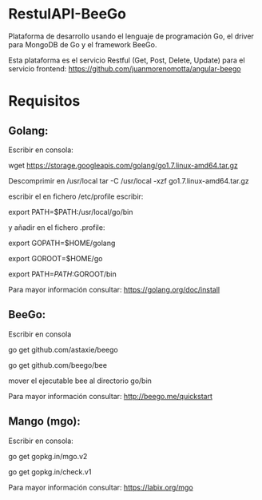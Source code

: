# RestulAPI-BeeGo

Plataforma de desarrollo usando el lenguaje de programación Go, el driver para MongoDB de Go y el framework BeeGo.

Esta plataforma es el servicio Restful (Get, Post, Delete, Update) para el servicio frontend: https://github.com/juanmorenomotta/angular-beego

# Requisitos

## Golang:
Escribir en consola:

wget https://storage.googleapis.com/golang/go1.7.linux-amd64.tar.gz

Descomprimir en /usr/local
tar -C /usr/local -xzf go1.7.linux-amd64.tar.gz

escribir el en fichero /etc/profile escribir:

  export PATH=$PATH:/usr/local/go/bin
  
y añadir en el fichero .profile:

  export GOPATH=$HOME/golang

  export GOROOT=$HOME/go

  export PATH=$PATH:$GOROOT/bin

Para mayor información consultar: https://golang.org/doc/install

## BeeGo:
Escribir en consola

go get github.com/astaxie/beego

go get github.com/beego/bee

mover el ejecutable bee al directorio go/bin

Para mayor información consultar: http://beego.me/quickstart

## Mango (mgo):
Escribir en consola:

go get gopkg.in/mgo.v2

go get gopkg.in/check.v1

Para mayor información consultar: https://labix.org/mgo

